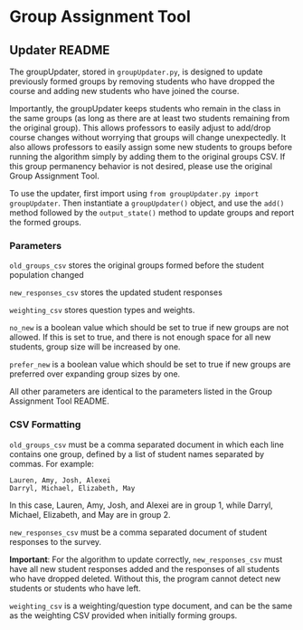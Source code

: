 # Group Assignment Tool
## Updater README

The groupUpdater, stored in `groupUpdater.py`, is designed to update previously formed groups by removing students who have dropped the course and adding new students who have joined the course. 

Importantly, the groupUpdater keeps students who remain in the class in the same groups (as long as there are at least two students remaining from the original group). This allows professors to easily adjust to add/drop course changes without worrying that groups will change unexpectedly. It also allows professors to easily assign some new students to groups before running the algorithm simply by adding them to the original groups CSV. If this group permanency behavior is not desired, please use the original Group Assignment Tool.

To use the updater, first import using `from groupUpdater.py import groupUpdater`. Then instantiate a `groupUpdater()` object, and use the `add()` method followed by the `output_state()` method to update groups and report the formed groups.

### Parameters

`old_groups_csv` stores the original groups formed before the student population changed

`new_responses_csv` stores the updated student responses

`weighting_csv` stores question types and weights.

`no_new` is a boolean value which should be set to true if new groups are not allowed. If this is set to true, and there is not enough space for all new students, group size will be increased by one.

`prefer_new` is a boolean value which should be set to true if new groups are preferred over expanding group sizes by one.

All other parameters are identical to the parameters listed in the Group Assignment Tool README.


### CSV Formatting

`old_groups_csv` must be a comma separated document in which each line contains one group, defined by a list of student names separated by commas. For example:
	
	Lauren, Amy, Josh, Alexei
	Darryl, Michael, Elizabeth, May
	
In this case, Lauren, Amy, Josh, and Alexei are in group 1, while Darryl, Michael, Elizabeth, and May are in group 2. 

`new_responses_csv` must be a comma separated document of student responses to the survey.

 **Important**: For the algorithm to update correctly, `new_responses_csv` must have all new student responses added and the responses of all students who have dropped deleted. Without this, the program cannot detect new students or students who have left.
 
`weighting_csv` is a weighting/question type document, and can be the same as the weighting CSV provided when initially forming groups. 
